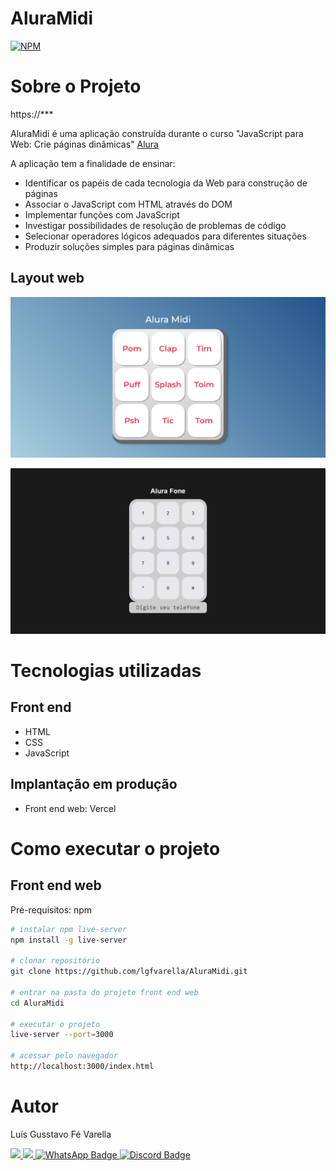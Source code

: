 # AluraMidi
[![NPM](https://img.shields.io/npm/l/react)](https://github.com/lgfvarella/AluraMidi/blob/main/LICENSE)

# Sobre o Projeto

https://***

AluraMidi é uma aplicação construída durante o curso "JavaScript para Web: Crie páginas dinâmicas" [Alura](https://www.alura.com.br/curso-online-javascript-web-paginas-dinamicas)

A aplicação tem a finalidade de ensinar:
- Identificar os papéis de cada tecnologia da Web para construção de páginas
- Associar o JavaScript com HTML através do DOM
- Implementar funções com JavaScript
- Investigar possibilidades de resolução de problemas de código
- Selecionar operadores lógicos adequados para diferentes situações
- Produzir soluções simples para páginas dinâmicas


## Layout web
![Web 1](https://github.com/lgfvarella/AluraMidi/blob/main/images/AluraMidi.png)

![Web 2](https://github.com/lgfvarella/AluraMidi/blob/main/images/AluraFone.png)

# Tecnologias utilizadas
## Front end
- HTML
- CSS
- JavaScript

## Implantação em produção
- Front end web: Vercel

# Como executar o projeto
## Front end web
Pré-requisitos: npm

```bash
# instalar npm live-server
npm install -g live-server 

# clonar repositório
git clone https://github.com/lgfvarella/AluraMidi.git

# entrar na pasta do projeto front end web
cd AluraMidi

# executar o projeto
live-server --port=3000

# acessar pelo navegador
http://localhost:3000/index.html
```

# Autor

Luís Gusstavo Fé Varella

<a href = "mailto:lgfvarella@gmail.com" style="border-radius">
 <img src="https://img.shields.io/badge/Gmail-ff0000?logo=gmail&logoColor=white&style=for-the-badge&labelWidth=120">
</a>
<a href = "https://www.linkedin.com/in/lgvarelladevs/" style="border-radius">
 <img src="https://img.shields.io/badge/Linkedin-0000ff?logo=linkedin&logoColor=white&style=for-the-badge&labelWidth=120">
</a>
<a href="https://api.whatsapp.com/send?phone=55062996113999" target="_blank">
 <img src="https://img.shields.io/badge/WhatsApp-022c02?logo=whatsapp&logoColor=white&style=for-the-badge&labelWidth=120" alt="WhatsApp Badge">
</a>
<a href="https://discord.gg/er2hR9BU" target="_blank">
 <img src="https://img.shields.io/badge/Discord-40128b?logo=discord&logoColor=white&style=for-the-badge&labelWidth=120" alt="Discord Badge">
</a>
